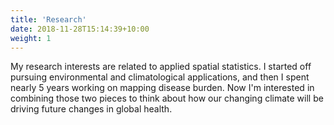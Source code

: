 ```yaml
---
title: 'Research'
date: 2018-11-28T15:14:39+10:00
weight: 1
---
```


My research interests are related to applied spatial statistics. I
started off pursuing environmental and climatological applications,
and then I spent nearly 5 years working on mapping disease burden. Now
I'm interested in combining those two pieces to think about how our
changing climate will be driving future changes in global health.